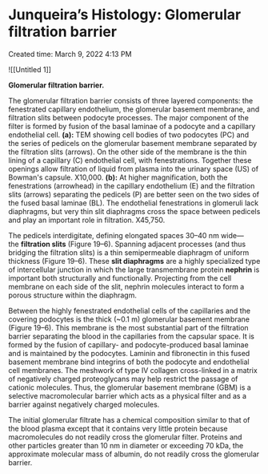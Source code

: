 # Junqueira’s Histology: Glomerular filtration barrier

Created time: March 9, 2022 4:13 PM

![[Untitled 1]]

**Glomerular filtration barrier.**

The glomerular filtration barrier consists of three layered components: the fenestrated capillary endothelium, the glomerular basement membrane, and filtration slits between podocyte processes. The major component of the filter is formed by fusion of the basal laminae of a podocyte and a capillary endothelial cell. **(a):** TEM showing cell bodies of two podocytes (PC) and the series of pedicels on the glomerular basement membrane separated by the filtration slits (arrows). On the other side of the membrane is the thin lining of a capillary (C) endothelial cell, with fenestrations. Together these openings allow filtration of liquid from plasma into the urinary space (US) of Bowman's capsule. X10,000. **(b):** At higher magnification, both the fenestrations (arrowhead) in the capillary endothelium (E) and the filtration slits (arrows) separating the pedicels (P) are better seen on the two sides of the fused basal laminae (BL). The endothelial fenestrations in glomeruli lack diaphragms, but very thin slit diaphragms cross the space between pedicels and play an important role in filtration. X45,750.

The pedicels interdigitate, defining elongated spaces 30–40 nm wide—the **filtration slits** (Figure 19–6). Spanning adjacent processes (and thus bridging the filtration slits) is a thin semipermeable diaphragm of uniform thickness (Figure 19–6). These **slit diaphragms** are a highly specialized type of intercellular junction in which the large transmembrane protein **nephrin** is important both structurally and functionally. Projecting from the cell membrane on each side of the slit, nephrin molecules interact to form a porous structure within the diaphragm.

Between the highly fenestrated endothelial cells of the capillaries and the covering podocytes is the thick (~0.1 m) glomerular basement membrane (Figure 19–6). This membrane is the most substantial part of the filtration barrier separating the blood in the capillaries from the capsular space. It is formed by the fusion of capillary- and podocyte-produced basal laminae and is maintained by the podocytes. Laminin and fibronectin in this fused basement membrane bind integrins of both the podocyte and endothelial cell membranes. The meshwork of type IV collagen cross-linked in a matrix of negatively charged proteoglycans may help restrict the passage of cationic molecules. Thus, the glomerular basement membrane (GBM) is a selective macromolecular barrier which acts as a physical filter and as a barrier against negatively charged molecules.

The initial glomerular filtrate has a chemical composition similar to that of the blood plasma except that it contains very little protein because macromolecules do not readily cross the glomerular filter. Proteins and other particles greater than 10 nm in diameter or exceeding 70 kDa, the approximate molecular mass of albumin, do not readily cross the glomerular barrier.